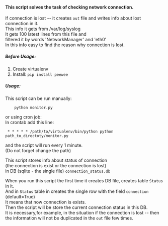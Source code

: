 #### This script solves the task of checking network connection.
If connection is lost -- it creates `out` file and writes info about lost connection in it.  
This info it gets from /var/log/syslog   
It gets 100 latest lines from this file and  
filtered it by words 'NetworkManager' and 'eth0'  
In this info easy to find the reason why connection is lost.  


##### Before Usage:
1. Create virtualenv
2. Install:  `pip install peewee`

##### Usage:
This script can be run manually:  
        
        python monitor.py  

or using cron job:  
  In crontab add this line:
  
     * * * * * /path/to/virtualenv/bin/python python path_to_directoty/monitor.py

and the script will run every 1 minute.  
(Do not forget change the path)  

This script stores info about status of connection  
(the connection is exist or the connection is lost)  
in DB (sqlite - the single file) `connection_status.db`

When you run this script the first time it creates DB file, creates table `Status` in it.  
And in `Status` table in creates the single row with the field `connection` (default=True)  
It means that now connection is exists.  
Then the script will be  store the current connection status in this DB.  
It is necessary,for example, in the situation
if the connection is lost -- then the information will not be duplicated in the `out` file few times.  
